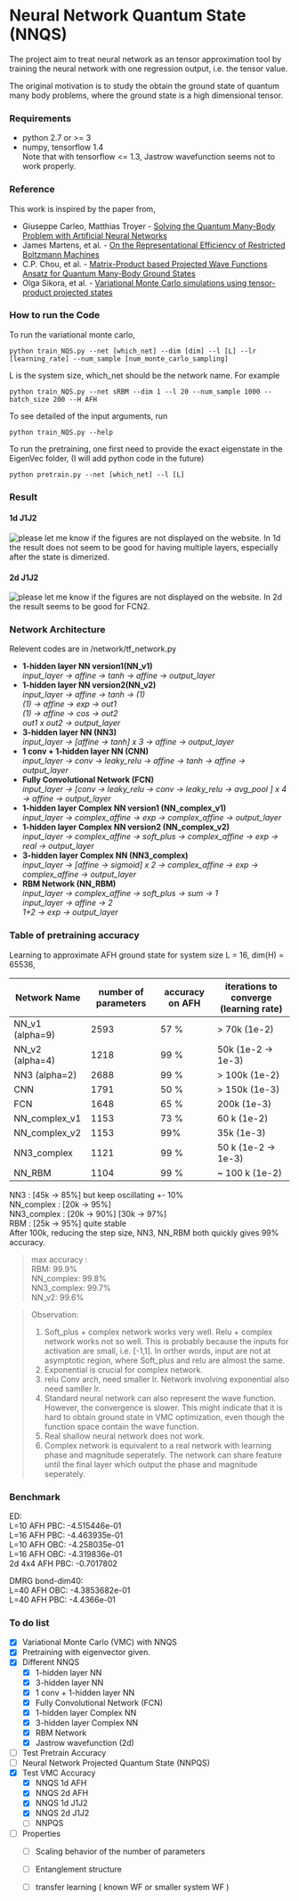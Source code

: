 # Neural Network Quantum State (NNQS)

The project aim to treat neural network as an tensor approximation tool by training the neural network with one regression output, i.e. the tensor value.

The original motivation is to study the obtain the ground state of quantum many body problems, where the ground state is a high dimensional tensor.


### Requirements

  - python 2.7 or >= 3
  - numpy, tensorflow 1.4     
  Note that with tensorflow <= 1.3, Jastrow wavefunction seems not to work properly.



### Reference

This work is inspired by the paper from,

* Giuseppe Carleo, Matthias Troyer - [Solving the Quantum Many-Body Problem with Artificial Neural Networks](https://arxiv.org/abs/1606.02318) 
* James Martens, et al. - [On the Representational Efficiency of Restricted Boltzmann Machines](https://www.cs.toronto.edu/~toni/Papers/nips2013.pdf)
* C.P. Chou, et al. - [Matrix-Product based Projected Wave Functions Ansatz for Quantum Many-Body Ground States](https://arxiv.org/abs/1201.6121)
* Olga Sikora, et al. - [Variational Monte Carlo simulations using tensor-product projected states](https://arxiv.org/abs/1407.4107)


### How to run the Code

To run the variational monte carlo,
```
python train_NQS.py --net [which_net] --dim [dim] --l [L] --lr [learning_rate] --num_sample [num_monte_carlo_sampling]
```
L is the system size, which_net should be the network name.
For example
```
python train_NQS.py --net sRBM --dim 1 --l 20 --num_sample 1000 --batch_size 200 --H AFH
```
To see detailed of the input arguments, run
```
python train_NQS.py --help
```
 

To run the pretraining, one first need to provide the exact eigenstate in the EigenVec folder, (I will add python code in the future) 
```
python pretrain.py --net [which_net] --l [L] 
```


### Result

#### 1d J1J2
![please let me know if the figures are not displayed on the website.](/Figures/1dvmc.png)
In 1d the result does not seem to be good for having multiple layers, especially after the state is dimerized.

#### 2d J1J2
![please let me know if the figures are not displayed on the website.](/Figures/2dvmc.png)
 In 2d the result seems to be good for FCN2.

###   Network Architecture

Relevent codes are in /network/tf_network.py   
* **1-hidden layer NN version1(NN_v1)**   
*input_layer -> affine -> tanh -> affine ->  output_layer*
* **1-hidden layer NN version2(NN_v2)**   
*input_layer -> affine -> tanh -> (1)*   
*(1) -> affine ->  exp -> out1*  
*(1) -> affine ->  cos -> out2*   
*out1 x out2 -> output_layer*     
* **3-hidden layer NN (NN3)**   
*input_layer -> [affine -> tanh] x 3  -> affine ->  output_layer*
* **1 conv +  1-hidden layer NN (CNN)**   
*input_layer -> conv -> leaky_relu -> affine -> tanh -> affine -> output_layer*
* **Fully Convolutional Network (FCN)**    
*input_layer -> [conv -> leaky_relu -> conv -> leaky_relu -> avg_pool ] x 4 -> affine -> output_layer*
* **1-hidden layer Complex NN version1 (NN_complex_v1)**    
*input_layer -> complex_affine -> exp -> complex_affine -> output_layer*
* **1-hidden layer Complex NN version2 (NN_complex_v2)**    
*input_layer -> complex_affine -> soft_plus -> complex_affine -> exp -> real -> output_layer*
* **3-hidden layer Complex NN (NN3_complex)**    
*input_layer -> [affine -> sigmoid] x 2 -> complex_affine -> exp -> complex_affine -> output_layer*
* **RBM Network (NN_RBM)**    
*input_layer -> complex_affine -> soft_plus -> sum -> 1*    
*input_layer -> affine -> 2*    
*1+2 -> exp -> output_layer*

### Table of pretraining accuracy 
Learning to approximate AFH ground state for system size L = 16, dim(H) = 65536,

| Network Name  | number of parameters  | accuracy on AFH  | iterations to converge (learning rate)  |
| --- | --- | --- | --- |
| NN_v1 (alpha=9) | 2593  |  57 %  | > 70k (1e-2) |
| NN_v2 (alpha=4) | 1218  |  99 %  | 50k (1e-2 -> 1e-3) |
| NN3 (alpha=2)  | 2688  | 99 %  | > 100k (1e-2) |
| CNN  |  1791 | 50 %  | > 150k (1e-3) | 
| FCN  | 1648  | 65 %  | 200k (1e-3) |
| NN_complex_v1  | 1153  | 73 %  | 60 k (1e-2) |
| NN_complex_v2  | 1153  | 99% | 35k (1e-3) |
| NN3_complex  | 1121  | 99 %  | 50 k (1e-2 -> 1e-3) |
| NN_RBM  | 1104  | 99 % | ~ 100 k (1e-2) |



NN3 : \[45k -> 85%\] but keep oscillating +- 10%  
NN_complex : [20k -> 95%]  
NN3_complex : \[20k -> 90%\] \[30k -> 97%\]  
RBM : [25k -> 95%] quite stable   
After 100k, reducing the step size, NN3, NN_RBM both quickly gives 99% accuracy.


>max accuracy :  
RBM: 99.9%  
NN_complex: 99.8%   
NN3_complex: 99.7%   
NN_v2:  99.6%

>Observation:   
>1. Soft_plus + complex network works very well. Relu + complex network works not so well. This is probably because the inputs for activation are small, i.e. [-1,1]. In orther words, input are not at asymptotic region, where Soft_plus and relu are almost the same. 
>2. Exponential is crucial for complex network.
>3. relu Conv arch, need smaller lr. Network involving exponential also need samller lr.  
>4. Standard neural network can also represent the wave function. However, the convergence is slower. This might indicate that it is hard to obtain ground state in VMC optimization, even though the function space contain the wave function.
>5. Real shallow neural network does not work.
>6. Complex network is equivalent to a real network with learning phase and magnitude seperately. The network can share feature until the final layer which output the phase and magnitude seperately.


### Benchmark

ED:    
L=10 AFH PBC: -4.515446e-01    
L=16 AFH PBC: -4.463935e-01       
L=10 AFH OBC: -4.258035e-01   
L=16 AFH OBC: -4.319836e-01     
2d 4x4 AFH PBC: -0.7017802   

DMRG bond-dim40:   
L=40 AFH OBC: -4.3853682e-01   
L=40 AFH PBC: -4.4366e-01    
   

### To do list

- [x] Variational Monte Carlo (VMC) with NNQS
- [x] Pretraining with eigenvector given.
- [x] Different NNQS
     - [x] 1-hidden layer NN
     - [x] 3-hidden layer NN
     - [x] 1 conv +  1-hidden layer NN
     - [x] Fully Convolutional Network (FCN)
     - [x] 1-hidden layer Complex NN
     - [x] 3-hidden layer Complex NN
     - [x] RBM Network
     - [x] Jastrow wavefunction (2d)
- [ ] Test Pretrain Accuracy
- [ ] Neural Network Projected Quantum State (NNPQS)
- [x] Test VMC Accuracy
     - [x] NNQS 1d AFH
     - [x] NNQS 2d AFH
     - [x] NNQS 1d J1J2
     - [x] NNQS 2d J1J2
     - [ ] NNPQS 
- [ ] Properties
     - [ ] Scaling behavior of the number of parameters 
     - [ ] Entanglement structure
     - [ ] transfer learning ( known WF or smaller system WF )
     

